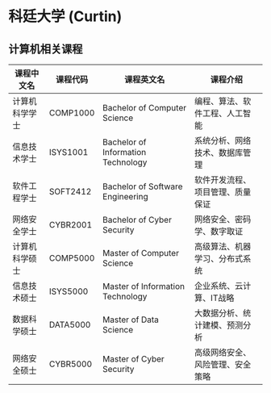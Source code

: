 # 科廷大学 (Curtin)

## 计算机相关课程

| 课程中文名 | 课程代码 | 课程英文名 | 课程介绍 |
|-----------|---------|-----------|---------|
| 计算机科学学士 | COMP1000 | Bachelor of Computer Science | 编程、算法、软件工程、人工智能 |
| 信息技术学士 | ISYS1001 | Bachelor of Information Technology | 系统分析、网络技术、数据库管理 |
| 软件工程学士 | SOFT2412 | Bachelor of Software Engineering | 软件开发流程、项目管理、质量保证 |
| 网络安全学士 | CYBR2001 | Bachelor of Cyber Security | 网络安全、密码学、数字取证 |
| 计算机科学硕士 | COMP5000 | Master of Computer Science | 高级算法、机器学习、分布式系统 |
| 信息技术硕士 | ISYS5000 | Master of Information Technology | 企业系统、云计算、IT战略 |
| 数据科学硕士 | DATA5000 | Master of Data Science | 大数据分析、统计建模、预测分析 |
| 网络安全硕士 | CYBR5000 | Master of Cyber Security | 高级网络安全、风险管理、安全策略 |

